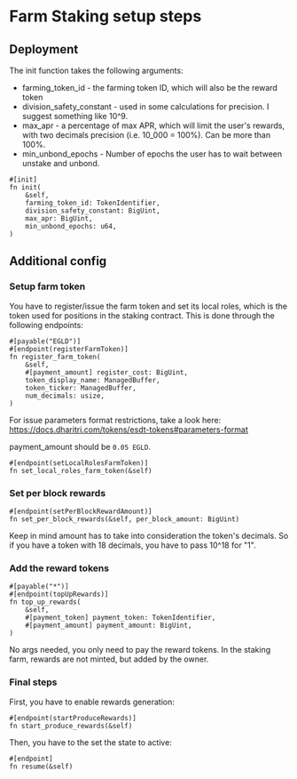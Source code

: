 # Farm Staking setup steps

## Deployment

The init function takes the following arguments:
- farming_token_id - the farming token ID, which will also be the reward token
- division_safety_constant - used in some calculations for precision. I suggest something like 10^9.
- max_apr - a percentage of max APR, which will limit the user's rewards, with two decimals precision (i.e. 10_000 = 100%). Can be more than 100%.
- min_unbond_epochs - Number of epochs the user has to wait between unstake and unbond.
```
#[init]
fn init(
    &self,
    farming_token_id: TokenIdentifier,
    division_safety_constant: BigUint,
    max_apr: BigUint,
    min_unbond_epochs: u64,
)
```

## Additional config

### Setup farm token

You have to register/issue the farm token and set its local roles, which is the token used for positions in the staking contract. This is done through the following endpoints:

```
#[payable("EGLD")]
#[endpoint(registerFarmToken)]
fn register_farm_token(
    &self,
    #[payment_amount] register_cost: BigUint,
    token_display_name: ManagedBuffer,
    token_ticker: ManagedBuffer,
    num_decimals: usize,
)
```

For issue parameters format restrictions, take a look here: https://docs.dharitri.com/tokens/esdt-tokens#parameters-format

payment_amount should be `0.05 EGLD`.

```
#[endpoint(setLocalRolesFarmToken)]
fn set_local_roles_farm_token(&self)
```

### Set per block rewards

```
#[endpoint(setPerBlockRewardAmount)]
fn set_per_block_rewards(&self, per_block_amount: BigUint)
```

Keep in mind amount has to take into consideration the token's decimals. So if you have a token with 18 decimals, you have to pass 10^18 for "1".

### Add the reward tokens

```
#[payable("*")]
#[endpoint(topUpRewards)]
fn top_up_rewards(
    &self,
    #[payment_token] payment_token: TokenIdentifier,
    #[payment_amount] payment_amount: BigUint,
)
```

No args needed, you only need to pay the reward tokens. In the staking farm, rewards are not minted, but added by the owner.

### Final steps

First, you have to enable rewards generation:

```
#[endpoint(startProduceRewards)]
fn start_produce_rewards(&self)
```

Then, you have to the set the state to active:

```
#[endpoint]
fn resume(&self)
```
